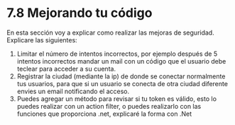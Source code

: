# 7.8 Mejorando tu código

En esta sección voy a explicar como realizar las mejoras de seguridad. Explicare las siguientes:

1. Limitar el número de intentos incorrectos, por ejemplo después de 5 intentos incorrectos mandar un mail con un código que el usuario debe teclear para acceder a su cuenta.
2. Registrar la ciudad \(mediante la ip\) de donde se conectar normalmente tus usuarios, para que si un usuario se conecta de otra ciudad diferente envies un email notificando el acceso.
3. Puedes agregar un método para revisar si tu token es válido, esto lo puedes realizar con un action filter, o puedes realizarlo con las funciones que proporciona .net, explicaré  la forma con .Net

